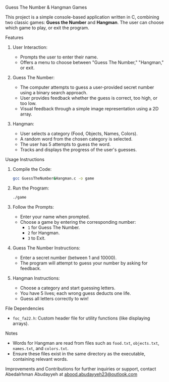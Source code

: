  Guess The Number & Hangman Games

This project is a simple console-based application written in C, combining two classic games: **Guess the Number** and **Hangman**. The user can choose which game to play, or exit the program.

Features

1. User Interaction:
   - Prompts the user to enter their name.
   - Offers a menu to choose between "Guess The Number," "Hangman," or exit.

2. Guess The Number:
   - The computer attempts to guess a user-provided secret number using a binary search approach.
   - User provides feedback whether the guess is correct, too high, or too low.
   - Visual feedback through a simple image representation using a 2D array.

3. Hangman:
   - User selects a category (Food, Objects, Names, Colors).
   - A random word from the chosen category is selected.
   - The user has 5 attempts to guess the word.
   - Tracks and displays the progress of the user's guesses.

Usage Instructions

1. Compile the Code:
   ```bash
   gcc GuessTheNumber&Hangman.c -o game
   ```

2. Run the Program:
   ```bash
   ./game
   ```

3. Follow the Prompts:
   - Enter your name when prompted.
   - Choose a game by entering the corresponding number:
     - `1` for Guess The Number.
     - `2` for Hangman.
     - `3` to Exit.

4. Guess The Number Instructions:
   - Enter a secret number (between 1 and 10000).
   - The program will attempt to guess your number by asking for feedback.

5. Hangman Instructions:
   - Choose a category and start guessing letters.
   - You have 5 lives; each wrong guess deducts one life.
   - Guess all letters correctly to win!

 File Dependencies
- `foc_fa22.h`: Custom header file for utility functions (like displaying arrays).

 Notes
- Words for Hangman are read from files such as `food.txt`, `objects.txt`, `names.txt`, and `colors.txt`.
- Ensure these files exist in the same directory as the executable, containing relevant words.

Improvements and Contributions
for further inquiries or support, contact Abedalrhman Abudayyeh at abood.abudayyeh23@outlook.com
